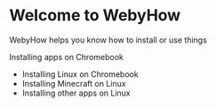 # Welcome to WebyHow
WebyHow helps you know how to install or use things

Installing apps on Chromebook
  - Installing Linux on Chromebook
  - Installing Minecraft on Linux
  - Installing other apps on Linux

